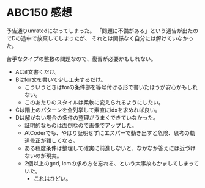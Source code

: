 # ABC150 感想

予告通りunratedになってしまった。
「問題に不備がある」という通告が出たのでDの途中で放棄してしまったが、
それとは関係なく自分には解けていなかった。

苦手なタイプの整数の問題なので、復習が必要かもしれない。

- Aはif文書くだけ。
- Bはfor文を書いて少し工夫するだけ。
  - こういうときはforの条件部を等号付ける形で書いたほうが安心かもしれない。
  - このあたりのスタイルは柔軟に変えられるようにしたい。
- Cは階上のパターンを全列挙して素直にidxを求めれば良い。
- Dは解がない場合の条件の整理がうまくできていなかった。
  - 証明的なものは面倒なので画像でアップした。
  - AtCoderでも、やはり証明せずにエスパーで動き出すと危険、思考の軌道修正が難しくなる。
  - ある程度条件は整理して確実に前進しないと、なかなか答えには近づけないのが現実。
  - 2個以上のgcd, lcmの求め方を忘れる、という大事故もかましてしまっていた。
    - これはひどい。

